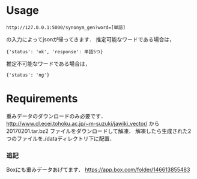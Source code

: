 # Usage
```
http://127.0.0.1:5000/synonym_gen?word=[単語]
```
の入力によってjsonが帰ってきます．
推定可能なワードである場合は，
```
{'status': 'ok', 'response': 単語5つ}
```
推定不可能なワードである場合は，
```
{'status': 'ng'}
```

# Requirements
重みデータのダウンロードのみ必要です．
http://www.cl.ecei.tohoku.ac.jp/~m-suzuki/jawiki_vector/
から 20170201.tar.bz2 ファイルをダウンロードして解凍．
解凍したら生成された2つのファイルを./dataディレクトリ下に配置．

### 追記
Boxにも重みデータあげてます．
https://app.box.com/folder/146613855483
